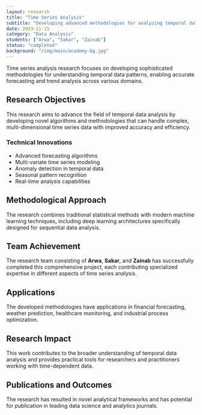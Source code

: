 ```yaml
---
layout: research
title: "Time Series Analysis"
subtitle: "Developing advanced methodologies for analyzing temporal data patterns and forecasting"
date: 2023-11-15
category: "Data Analysis"
students: ["Arwa", "Sakar", "Zainab"]
status: "completed"
background: "/img/main/academy-bg.jpg"
---
```


<p>Time series analysis research focuses on developing sophisticated methodologies for understanding temporal data patterns, enabling accurate forecasting and trend analysis across various domains.</p>

<h2 class="section-heading">Research Objectives</h2>

<p>This research aims to advance the field of temporal data analysis by developing novel algorithms and methodologies that can handle complex, multi-dimensional time series data with improved accuracy and efficiency.</p>

<h3>Technical Innovations</h3>
<ul>
<li>Advanced forecasting algorithms</li>
<li>Multi-variate time series modeling</li>
<li>Anomaly detection in temporal data</li>
<li>Seasonal pattern recognition</li>
<li>Real-time analysis capabilities</li>
</ul>

<h2 class="section-heading">Methodological Approach</h2>

<p>The research combines traditional statistical methods with modern machine learning techniques, including deep learning architectures specifically designed for sequential data analysis.</p>

<h2 class="section-heading">Team Achievement</h2>

<p>The research team consisting of <strong>Arwa</strong>, <strong>Sakar</strong>, and <strong>Zainab</strong> has successfully completed this comprehensive project, each contributing specialized expertise in different aspects of time series analysis.</p>

<h2 class="section-heading">Applications</h2>

<p>The developed methodologies have applications in financial forecasting, weather prediction, healthcare monitoring, and industrial process optimization.</p>

<h2 class="section-heading">Research Impact</h2>

<p>This work contributes to the broader understanding of temporal data analysis and provides practical tools for researchers and practitioners working with time-dependent data.</p>

<h2 class="section-heading">Publications and Outcomes</h2>

<p>The research has resulted in novel analytical frameworks and has potential for publication in leading data science and analytics journals.</p>